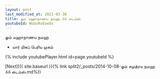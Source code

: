 ```yaml
---
layout: post
last_modified_at: 2021-03-30
title: ஓம் மஹாநாணய நமஹ ௧௧ டைம்ஸ்
youtubeId: WuGoRvEoeOs
---
```

 
 
 ஓம் மஹாநாணய நமஹ  
 
 -  யார் மிகப் பெரிய முகம் 
 
  
 
  
 
 
 
 
 
 


{% include youtubePlayer.html id=page.youtubeId %}
 
[Next]({{ site.baseurl }}{% link  split2/_posts/2014-10-08-ஓம் சமுத்ரய நமஹ ௧௧ டைம்ஸ்.md%})
 
